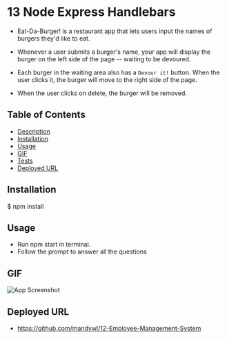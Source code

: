 # 13 Node Express Handlebars

<a name="desc"></a>

- Eat-Da-Burger! is a restaurant app that lets users input the names of burgers they'd like to eat.

- Whenever a user submits a burger's name, your app will display the burger on the left side of the page -- waiting to be devoured.

- Each burger in the waiting area also has a `Devour it!` button. When the user clicks it, the burger will move to the right side of the page.

- When the user clicks on delete, the burger will be removed.

## Table of Contents

- [Description](#desc)
- [Installation](#installation)
- [Usage](#Usage)
- [GIF](#GIF)
- [Tests](#test)
- [Deployed URL](#Deployed-URL)

## Installation

\$ npm install

## Usage

- Run npm start in terminal.
- Follow the prompt to answer all the questions

## GIF

![App Screenshot](public/assets/img/appScreenShot.gif)

## Deployed URL

- https://github.com/mandywl/12-Employee-Management-System
